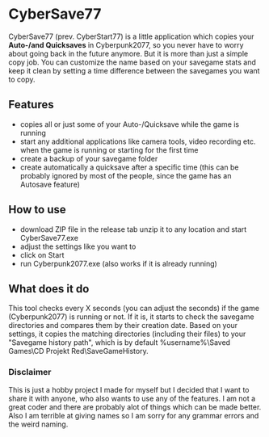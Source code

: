 # CyberSave77 

CyberSave77 (prev. CyberStart77) is a little application which copies your **Auto-/and Quicksaves** in Cyberpunk2077, so you never have to worry about going back in the future anymore. But it is more than just a simple copy job. You can customize the name based on your savegame stats and keep it clean by setting a time difference between the savegames you want to copy.

## Features
- copies all or just some of your Auto-/Quicksave while the game is running
- start any additional applications like camera tools, video recording  etc. when the game is running or starting for the first time
- create a backup of your savegame folder
- create automatically a quicksave after a specific time (this can be probably ignored by most of the people, since the game has an Autosave feature)
## How to use
- download ZIP file in the release tab unzip it to any location and start CyberSave77.exe
- adjust the settings like you want to
- click on Start
- run Cyberpunk2077.exe (also works if it is already running)

## What does it do 
This tool checks every X seconds (you can adjust the seconds) if the game (Cyberpunk2077) is running or not. If it is, it starts to check the savegame directories and compares them by their creation date. Based on your settings, it copies the matching directories (including their files) to your "Savegame history path", which is by default %username%\Saved Games\CD Projekt Red\SaveGameHistory.


### Disclaimer
This is just a hobby project I made for myself but I decided that I want to share it with anyone, who also wants to use any of the features. I am not a great coder and there are probably alot of things which can be made better. Also I am terrible at giving names so I am sorry for any grammar errors and the weird naming.

